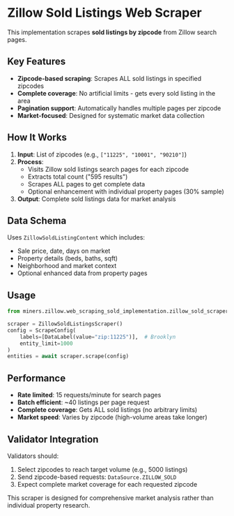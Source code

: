 # Zillow Sold Listings Web Scraper

This implementation scrapes **sold listings by zipcode** from Zillow search pages.

## Key Features

- **Zipcode-based scraping**: Scrapes ALL sold listings in specified zipcodes
- **Complete coverage**: No artificial limits - gets every sold listing in the area
- **Pagination support**: Automatically handles multiple pages per zipcode
- **Market-focused**: Designed for systematic market data collection

## How It Works

1. **Input**: List of zipcodes (e.g., `["11225", "10001", "90210"]`)
2. **Process**: 
   - Visits Zillow sold listings search pages for each zipcode
   - Extracts total count ("595 results")
   - Scrapes ALL pages to get complete data
   - Optional enhancement with individual property pages (30% sample)
3. **Output**: Complete sold listings data for market analysis

## Data Schema

Uses `ZillowSoldListingContent` which includes:
- Sale price, date, days on market
- Property details (beds, baths, sqft)
- Neighborhood and market context
- Optional enhanced data from property pages

## Usage

```python
from miners.zillow.web_scraping_sold_implementation.zillow_sold_scraper import ZillowSoldListingsScraper

scraper = ZillowSoldListingsScraper()
config = ScrapeConfig(
    labels=[DataLabel(value="zip:11225")],  # Brooklyn
    entity_limit=1000
)
entities = await scraper.scrape(config)
```

## Performance

- **Rate limited**: 15 requests/minute for search pages
- **Batch efficient**: ~40 listings per page request
- **Complete coverage**: Gets ALL sold listings (no arbitrary limits)
- **Market speed**: Varies by zipcode (high-volume areas take longer)

## Validator Integration

Validators should:
1. Select zipcodes to reach target volume (e.g., 5000 listings)
2. Send zipcode-based requests: `DataSource.ZILLOW_SOLD`
3. Expect complete market coverage for each requested zipcode

This scraper is designed for comprehensive market analysis rather than individual property research.
